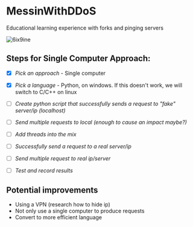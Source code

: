 # MessinWithDDoS
Educational learning experience with forks and pinging servers

![6ix9ine](https://i.imgur.com/pmky1f4.png)

## Steps for Single Computer Approach:
- [x] *Pick an approach* - Single computer
- [x] *Pick a language* - Python, on windows. If this doesn't work, we will switch to C/C++ on linux
- [ ] *Create python script that successfully sends a request to "fake" server/ip (localhost)*
- [ ] *Send multiple requests to local (enough to cause an impact maybe?)*
- [ ] *Add threads into the mix*
- [ ] *Successfully send a request to a real server/ip*
- [ ] *Send multiple request to real ip/server*
- [ ] *Test and record results*


## Potential improvements
- Using a VPN (research how to hide ip)
- Not only use a single computer to produce requests
- Convert to more efficient language
